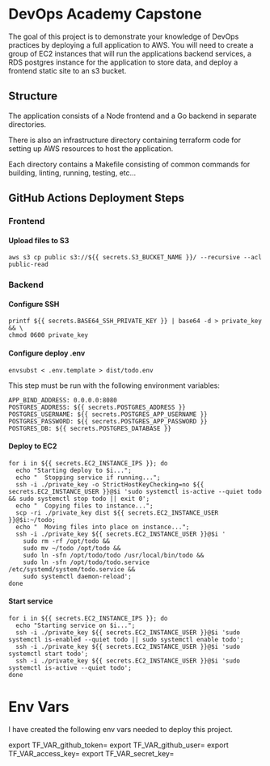# DevOps Academy Capstone

The goal of this project is to demonstrate your knowledge of DevOps practices by deploying a full application to AWS.
You will need to create a group of EC2 instances that will run the applications backend services, a RDS postgres instance for the application to store data, and deploy a frontend static site to an s3 bucket.


## Structure

The application consists of a Node frontend and a Go backend in separate directories.

There is also an infrastructure directory containing terraform code for setting up AWS resources to host the application.

Each directory contains a Makefile consisting of common commands for building, linting, running, testing,  etc...


## GitHub Actions Deployment Steps

### Frontend

#### Upload files to S3

```shell
aws s3 cp public s3://${{ secrets.S3_BUCKET_NAME }}/ --recursive --acl public-read
```

### Backend

#### Configure SSH

```shell
printf ${{ secrets.BASE64_SSH_PRIVATE_KEY }} | base64 -d > private_key && \
chmod 0600 private_key
```

#### Configure deploy .env

```shell
envsubst < .env.template > dist/todo.env
```

This step must be run with the following environment variables:

```shell
APP_BIND_ADDRESS: 0.0.0.0:8080
POSTGRES_ADDRESS: ${{ secrets.POSTGRES_ADDRESS }}
POSTGRES_USERNAME: ${{ secrets.POSTGRES_APP_USERNAME }}
POSTGRES_PASSWORD: ${{ secrets.POSTGRES_APP_PASSWORD }}
POSTGRES_DB: ${{ secrets.POSTGRES_DATABASE }}
```

#### Deploy to EC2

```shell
for i in ${{ secrets.EC2_INSTANCE_IPS }}; do
  echo "Starting deploy to $i...";
  echo "  Stopping service if running...";
  ssh -i ./private_key -o StrictHostKeyChecking=no ${{ secrets.EC2_INSTANCE_USER }}@$i 'sudo systemctl is-active --quiet todo && sudo systemctl stop todo || exit 0';
  echo "  Copying files to instance...";
  scp -ri ./private_key dist ${{ secrets.EC2_INSTANCE_USER }}@$i:~/todo;
  echo "  Moving files into place on instance...";
  ssh -i ./private_key ${{ secrets.EC2_INSTANCE_USER }}@$i '
    sudo rm -rf /opt/todo &&
    sudo mv ~/todo /opt/todo &&
    sudo ln -sfn /opt/todo/todo /usr/local/bin/todo &&
    sudo ln -sfn /opt/todo/todo.service /etc/systemd/system/todo.service &&
    sudo systemctl daemon-reload';
done
```

#### Start service
```shell
for i in ${{ secrets.EC2_INSTANCE_IPS }}; do
  echo "Starting service on $i...";
  ssh -i ./private_key ${{ secrets.EC2_INSTANCE_USER }}@$i 'sudo systemctl is-enabled --quiet todo || sudo systemctl enable todo';
  ssh -i ./private_key ${{ secrets.EC2_INSTANCE_USER }}@$i 'sudo systemctl start todo';
  ssh -i ./private_key ${{ secrets.EC2_INSTANCE_USER }}@$i 'sudo systemctl is-active --quiet todo';
done
```

# Env Vars

I have created the following env vars needed to deploy this project. 

export TF_VAR_github_token=
export TF_VAR_github_user=
export TF_VAR_access_key= <!--(aws)-->
export TF_VAR_secret_key= <!--(aws)-->
